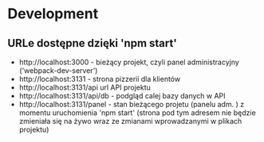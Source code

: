 # Development

## URLe dostępne dzięki 'npm start'

- http://localhost:3000 - bieżący projekt, czyli panel administracyjny ('webpack-dev-server')
- http://localhost:3131 - strona pizzerii dla klientów
- http://localhost:3131/api url API projektu
- http://localhost:3131/api/db - podgląd calej bazy danych w API
- http://localhost:3131/panel - stan bieżącego projetu (panelu adm. ) z momentu uruchomienia 'npm start' (strona pod tym adresem nie będzie zmieniała się na żywo wraz ze zmianami wprowadzanymi w plikach projektu)